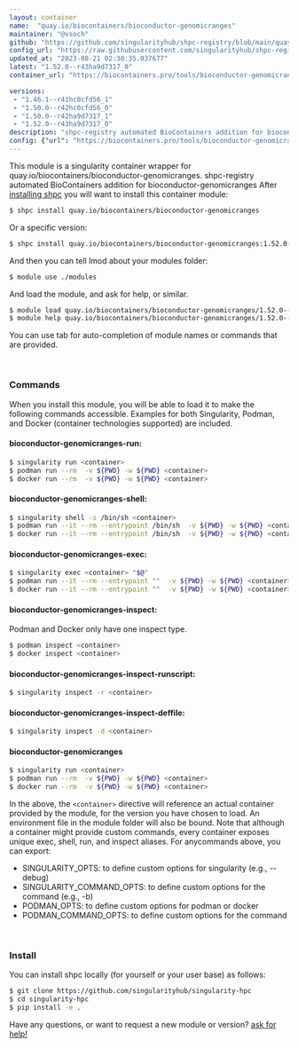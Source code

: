 ```yaml
---
layout: container
name:  "quay.io/biocontainers/bioconductor-genomicranges"
maintainer: "@vsoch"
github: "https://github.com/singularityhub/shpc-registry/blob/main/quay.io/biocontainers/bioconductor-genomicranges/container.yaml"
config_url: "https://raw.githubusercontent.com/singularityhub/shpc-registry/main/quay.io/biocontainers/bioconductor-genomicranges/container.yaml"
updated_at: "2023-08-21 02:30:35.037677"
latest: "1.52.0--r43ha9d7317_0"
container_url: "https://biocontainers.pro/tools/bioconductor-genomicranges"

versions:
 - "1.46.1--r41hc0cfd56_1"
 - "1.50.0--r42hc0cfd56_0"
 - "1.50.0--r42ha9d7317_1"
 - "1.52.0--r43ha9d7317_0"
description: "shpc-registry automated BioContainers addition for bioconductor-genomicranges"
config: {"url": "https://biocontainers.pro/tools/bioconductor-genomicranges", "maintainer": "@vsoch", "description": "shpc-registry automated BioContainers addition for bioconductor-genomicranges", "latest": {"1.52.0--r43ha9d7317_0": "sha256:3ba59e5d54dbc9c848b4db7f7bcdc0d089edd7b23f28fe70faf0d982919b3334"}, "tags": {"1.46.1--r41hc0cfd56_1": "sha256:8d8da7fb85a221e37b90faacdc11ae7a8c8c01decc9d0d2c1cb05dbc1583cf08", "1.50.0--r42hc0cfd56_0": "sha256:93201e43ecc91803249436d1e67428700e8c280bfc528292653affe3f98f40a5", "1.50.0--r42ha9d7317_1": "sha256:dbc61a9e68ea04585ae718771f5f210be296aaf3a55c316ab5354dd51204f58a", "1.52.0--r43ha9d7317_0": "sha256:3ba59e5d54dbc9c848b4db7f7bcdc0d089edd7b23f28fe70faf0d982919b3334"}, "docker": "quay.io/biocontainers/bioconductor-genomicranges"}
---
```


This module is a singularity container wrapper for quay.io/biocontainers/bioconductor-genomicranges.
shpc-registry automated BioContainers addition for bioconductor-genomicranges
After [installing shpc](#install) you will want to install this container module:


```bash
$ shpc install quay.io/biocontainers/bioconductor-genomicranges
```

Or a specific version:

```bash
$ shpc install quay.io/biocontainers/bioconductor-genomicranges:1.52.0--r43ha9d7317_0
```

And then you can tell lmod about your modules folder:

```bash
$ module use ./modules
```

And load the module, and ask for help, or similar.

```bash
$ module load quay.io/biocontainers/bioconductor-genomicranges/1.52.0--r43ha9d7317_0
$ module help quay.io/biocontainers/bioconductor-genomicranges/1.52.0--r43ha9d7317_0
```

You can use tab for auto-completion of module names or commands that are provided.

<br>

### Commands

When you install this module, you will be able to load it to make the following commands accessible.
Examples for both Singularity, Podman, and Docker (container technologies supported) are included.

#### bioconductor-genomicranges-run:

```bash
$ singularity run <container>
$ podman run --rm  -v ${PWD} -w ${PWD} <container>
$ docker run --rm  -v ${PWD} -w ${PWD} <container>
```

#### bioconductor-genomicranges-shell:

```bash
$ singularity shell -s /bin/sh <container>
$ podman run --it --rm --entrypoint /bin/sh  -v ${PWD} -w ${PWD} <container>
$ docker run --it --rm --entrypoint /bin/sh  -v ${PWD} -w ${PWD} <container>
```

#### bioconductor-genomicranges-exec:

```bash
$ singularity exec <container> "$@"
$ podman run --it --rm --entrypoint ""  -v ${PWD} -w ${PWD} <container> "$@"
$ docker run --it --rm --entrypoint ""  -v ${PWD} -w ${PWD} <container> "$@"
```

#### bioconductor-genomicranges-inspect:

Podman and Docker only have one inspect type.

```bash
$ podman inspect <container>
$ docker inspect <container>
```

#### bioconductor-genomicranges-inspect-runscript:

```bash
$ singularity inspect -r <container>
```

#### bioconductor-genomicranges-inspect-deffile:

```bash
$ singularity inspect -d <container>
```



#### bioconductor-genomicranges

```bash
$ singularity run <container>
$ podman run --rm  -v ${PWD} -w ${PWD} <container>
$ docker run --rm  -v ${PWD} -w ${PWD} <container>
```


In the above, the `<container>` directive will reference an actual container provided
by the module, for the version you have chosen to load. An environment file in the
module folder will also be bound. Note that although a container
might provide custom commands, every container exposes unique exec, shell, run, and
inspect aliases. For anycommands above, you can export:

 - SINGULARITY_OPTS: to define custom options for singularity (e.g., --debug)
 - SINGULARITY_COMMAND_OPTS: to define custom options for the command (e.g., -b)
 - PODMAN_OPTS: to define custom options for podman or docker
 - PODMAN_COMMAND_OPTS: to define custom options for the command

<br>

### Install

You can install shpc locally (for yourself or your user base) as follows:

```bash
$ git clone https://github.com/singularityhub/singularity-hpc
$ cd singularity-hpc
$ pip install -e .
```

Have any questions, or want to request a new module or version? [ask for help!](https://github.com/singularityhub/singularity-hpc/issues)